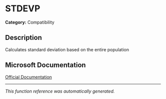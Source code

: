 # STDEVP

**Category:** Compatibility

## Description
Calculates standard deviation based on the entire population

## Microsoft Documentation
[Official Documentation](https://support.microsoft.com//en-us/office/stdevp-function-1f7c1c88-1bec-4422-8242-e9f7dc8bb195)

---
*This function reference was automatically generated.*
